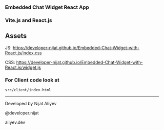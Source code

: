 ### Embedded Chat Widget React App
### Vite.js and React.js

## Assets
JS: https://developer-nijat.github.io/Embedded-Chat-Widget-with-React.js/index.css

CSS: https://developer-nijat.github.io/Embedded-Chat-Widget-with-React.js/widget.js

### For Client code look at 

```src/client/index.html```

----------------------------------------------------------------

Developed by Nijat Aliyev

@developer.nijat

aliyev.dev